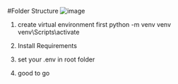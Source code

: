 

#Folder Structure
![image](https://github.com/user-attachments/assets/2aabf5ad-f8a2-4c00-91c4-f1af2bd1524a)

1. create virtual environment first
python -m venv venv
venv\Scripts\activate

2. Install Requirements

3. set your .env in root folder

4. good to go
